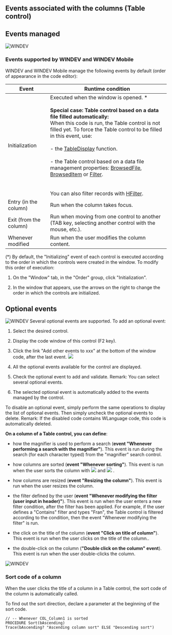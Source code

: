 


## Events associated with the columns (Table control)
			



<a name="NOTE1"></a>
<a name="NOTE1_1"></a>


## Events managed
<a name="events_managed_ELTTEXTE000284"></a>
![WINDEV](https://doc.pcsoft.fr/ext/images/us/WD.png) 

### Events supported by WINDEV and WINDEV Mobile
<a name="events_supported_windev_and_windev_mobile_ELTPARAGRAPHE000013"></a>

WINDEV and WINDEV Mobile manage the following events by default (order of appearance in the code editor):

| Event | Runtime condition |
| --- | --- |
| Initialization | Executed when the window is opened. \*<br><br>**Special case: Table control based on a data file filled automatically:**<br>When this code is run, the Table control is not filled yet. To force the Table control to be filled in this event, use:<br><br>- the [TableDisplay](../WDLang1/3074003.md) function.<br><br>- the Table control based on a data file management properties: [BrowsedFile](../Proprietes/2510040.md), [BrowsedItem](../Proprietes/2510111.md) or [Filter](../Proprietes/2510042.md).<br><br><br>You can also filter records with [HFilter](../WDLang4/3044100.md). |
| Entry (in the column) | Run when the column takes focus. |
| Exit (from the column) | Run when moving from one control to another (TAB key, selecting another control with the mouse, etc.). |
| Whenever modified | Run when the user modifies the column content. |


(\*) By default, the "Initializing" event of each control is executed according to the order in which the controls were created in the window. To modify this order of execution: 

1. On the "Window" tab, in the "Order" group, click "Initialization". 

2. In the window that appears, use the arrows on the right to change the order in which the controls are initialized.




<a name="NOTE2"></a>
<a name="NOTE2_1"></a>


## Optional events
<a name="optional_events_ELTTEXTE000308"></a>
![WINDEV](https://doc.pcsoft.fr/ext/images/us/WD.png) Several optional events are supported.
To add an optional event:

1. Select the desired control.

2. Display the code window of this control (F2 key).

3. Click the link "Add other events to xxx" at the bottom of the window code, after the last event.  ![](https://doc.pcsoft.fr/en-US/images/image.awp?langid=3&name=Traitements_optionnels_WD_OK%20-%20HC%20N%B0001.gif)


4. All the optional events available for the control are displayed. 

5. Check the optional event to add and validate. 
	Remark: You can select several optional events. 

6. The selected optional event is automatically added to the events managed by the control.




To disable an optional event, simply perform the same operations to display the list of optional events. Then simply uncheck the optional events to delete. 
Remark: If the disabled code contains WLanguage code, this code is automatically deleted.

**On a column of a Table control, you can define**:

- how the magnifier is used to perform a search (**event "Whenever performing a search with the magnifier"**). This event is run during the search (for each character typed) from the "magnifier" search control.

- how columns are sorted (**event "Whenever sorting"**). This event is run when the user sorts the column with ![](https://doc.pcsoft.fr/en-US/images/image.awp?langid=3&name=IconeCroissant.gif)
 and ![](https://doc.pcsoft.fr/en-US/images/image.awp?langid=3&name=IconeDecroissant.gif)
.

- how columns are resized (**event "Resizing the column"**). This event is run when the user resizes the column. 

- the filter defined by the user (**event "Whenever modifying the filter (user input in header)"**). This event is run when the user enters a new filter condition, after the filter has been applied. For example, if the user defines a "Contains" filter and types "Fran", the Table control is filtered according to the condition, then the event "Whenever modifying the filter" is run. 

- the click on the title of the column (**event "Click on title of column"**). This event is run when the user clicks on the title of the column.. 

- the double-click on the column (**"Double click on the column" event**). This event is run when the user double-clicks the column. 



<a name="NOTE2_2"></a>
![WINDEV](https://doc.pcsoft.fr/ext/images/us/WD.png) 

### Sort code of a column
<a name="sort_code_column_ELTPARAGRAPHE000231"></a>

When the user clicks the title of a column in a Table control, the sort code of the column is automatically called.

To find out the sort direction, declare a parameter at the beginning of the sort code.


```wl
// -- Whenever COL_Column1 is sorted 
PROCEDURE Sort(bAscending)
Trace(bAscending? "Ascending column sort" ELSE "Descending sort")
```



